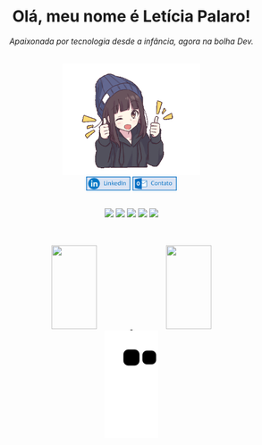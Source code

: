 <div align="center">
  <h1> Olá, meu nome é Letícia Palaro! </h1>
  <em>Apaixonada por tecnologia desde a infância, agora na bolha Dev.</em><br><br>
  
  <img height="200vh" src="ok.gif"><br>  <a href="https://www.linkedin.com/in/let%C3%ADcia-palaro-a870b0243/" target="_blank"><img height="25vh" src="linkedin.png" target="_blank"></a>
  <a href = "mailto:leticiapalaro@live.com"><img height="25vh" src="contato.png" target="_blank"></a><br>


##

<div align="center">
  <img height="50vh" src="https://cdn.jsdelivr.net/gh/devicons/devicon/icons/html5/html5-plain-wordmark.svg" />
  <img height="50vh" src="https://cdn.jsdelivr.net/gh/devicons/devicon/icons/css3/css3-plain-wordmark.svg" />
  <img height="40vh" src="https://cdn.jsdelivr.net/gh/devicons/devicon/icons/javascript/javascript-plain.svg" />
  <img height="63vh" src="https://cdn.jsdelivr.net/gh/devicons/devicon/icons/java/java-original-wordmark.svg" />
  <img height="40vh" src="https://cdn.jsdelivr.net/gh/devicons/devicon/icons/csharp/csharp-original.svg" />
</div>

##
  
<div align="center"><br>
  <a href="https://github.com/leticia-palaro">
  <img width="40%" height="150vh" src="https://github-readme-stats.vercel.app/api?username=leticiapalaro&show_icons=true&theme=dracula&include_all_commits=true&count_private=true"/>
  <img width="40%" height="150vh" src="https://github-readme-stats.vercel.app/api/top-langs/?username=leticiapalaro&layout=compact&langs_count=7&theme=dracula"/>
  <br>
  <img src="https://github.com/rafaballerini/rafaballerini/blob/output/github-contribution-grid-snake.svg">
</div>



<!--
**leticia-palaro/leticia-palaro** is a ✨ _special_ ✨ repository because its `README.md` (this file) appears on your GitHub profile.

Here are some ideas to get you started:

- 🔭 I’m currently working on ...
- 🌱 I’m currently learning ...
- 👯 I’m looking to collaborate on ...
- 🤔 I’m looking for help with ...
- 💬 Ask me about ...
- 📫 How to reach me: ...
- 😄 Pronouns: ...
- ⚡ Fun fact: ...
-->
